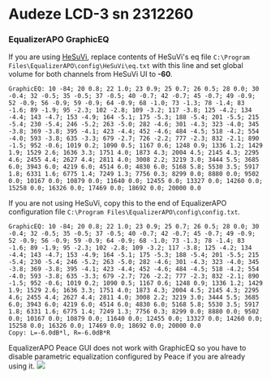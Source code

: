 # Audeze LCD-3 sn 2312260
### EqualizerAPO GraphicEQ
If you are using [HeSuVi](https://sourceforge.net/projects/hesuvi/), replace contents of HeSuVi's eq file `C:\Program Files\EqualizerAPO\config\HeSuVi\eq.txt` with this line and set global volume for both channels from HeSuVi UI to **-60**.
```
GraphicEQ: 10 -84; 20 0.8; 22 1.0; 23 0.9; 25 0.7; 26 0.5; 28 0.0; 30 -0.4; 32 -0.5; 35 -0.5; 37 -0.5; 40 -0.7; 42 -0.7; 45 -0.7; 49 -0.9; 52 -0.9; 56 -0.9; 59 -0.9; 64 -0.9; 68 -1.0; 73 -1.3; 78 -1.4; 83 -1.6; 89 -1.9; 95 -2.3; 102 -2.8; 109 -3.2; 117 -3.8; 125 -4.2; 134 -4.4; 143 -4.7; 153 -4.9; 164 -5.1; 175 -5.3; 188 -5.4; 201 -5.5; 215 -5.4; 230 -5.4; 246 -5.2; 263 -5.0; 282 -4.6; 301 -4.3; 323 -4.0; 345 -3.8; 369 -3.8; 395 -4.1; 423 -4.4; 452 -4.6; 484 -4.5; 518 -4.2; 554 -4.0; 593 -3.8; 635 -3.3; 679 -2.7; 726 -2.2; 777 -2.3; 832 -2.1; 890 -1.5; 952 -0.6; 1019 0.2; 1090 0.5; 1167 0.6; 1248 0.9; 1336 1.2; 1429 1.9; 1529 2.6; 1636 3.3; 1751 4.0; 1873 4.3; 2004 4.5; 2145 4.3; 2295 4.6; 2455 4.4; 2627 4.4; 2811 4.0; 3008 2.2; 3219 3.0; 3444 5.5; 3685 6.0; 3943 6.0; 4219 6.0; 4514 6.0; 4830 6.0; 5168 5.8; 5530 3.5; 5917 1.8; 6331 1.6; 6775 1.4; 7249 1.3; 7756 0.3; 8299 0.0; 8880 0.0; 9502 0.0; 10167 0.0; 10879 0.0; 11640 0.0; 12455 0.0; 13327 0.0; 14260 0.0; 15258 0.0; 16326 0.0; 17469 0.0; 18692 0.0; 20000 0.0
```
If you are not using HeSuVi, copy this to the end of EqualizerAPO configuration file `C:\Program Files\EqualizerAPO\config\config.txt`.
```
GraphicEQ: 10 -84; 20 0.8; 22 1.0; 23 0.9; 25 0.7; 26 0.5; 28 0.0; 30 -0.4; 32 -0.5; 35 -0.5; 37 -0.5; 40 -0.7; 42 -0.7; 45 -0.7; 49 -0.9; 52 -0.9; 56 -0.9; 59 -0.9; 64 -0.9; 68 -1.0; 73 -1.3; 78 -1.4; 83 -1.6; 89 -1.9; 95 -2.3; 102 -2.8; 109 -3.2; 117 -3.8; 125 -4.2; 134 -4.4; 143 -4.7; 153 -4.9; 164 -5.1; 175 -5.3; 188 -5.4; 201 -5.5; 215 -5.4; 230 -5.4; 246 -5.2; 263 -5.0; 282 -4.6; 301 -4.3; 323 -4.0; 345 -3.8; 369 -3.8; 395 -4.1; 423 -4.4; 452 -4.6; 484 -4.5; 518 -4.2; 554 -4.0; 593 -3.8; 635 -3.3; 679 -2.7; 726 -2.2; 777 -2.3; 832 -2.1; 890 -1.5; 952 -0.6; 1019 0.2; 1090 0.5; 1167 0.6; 1248 0.9; 1336 1.2; 1429 1.9; 1529 2.6; 1636 3.3; 1751 4.0; 1873 4.3; 2004 4.5; 2145 4.3; 2295 4.6; 2455 4.4; 2627 4.4; 2811 4.0; 3008 2.2; 3219 3.0; 3444 5.5; 3685 6.0; 3943 6.0; 4219 6.0; 4514 6.0; 4830 6.0; 5168 5.8; 5530 3.5; 5917 1.8; 6331 1.6; 6775 1.4; 7249 1.3; 7756 0.3; 8299 0.0; 8880 0.0; 9502 0.0; 10167 0.0; 10879 0.0; 11640 0.0; 12455 0.0; 13327 0.0; 14260 0.0; 15258 0.0; 16326 0.0; 17469 0.0; 18692 0.0; 20000 0.0
Copy: L=-6.0dB*l, R=-6.0dB*R
```
EqualizerAPO Peace GUI does not work with GraphicEQ so you have to disable parametric equalization configured by Peace if you are already using it.
![](https://raw.githubusercontent.com/jaakkopasanen/AutoEq/master/results/Headphone.com/innerfidelity/onear/Audeze%20LCD-3%20sn%202312260/Audeze%20LCD-3%20sn%202312260.png)
